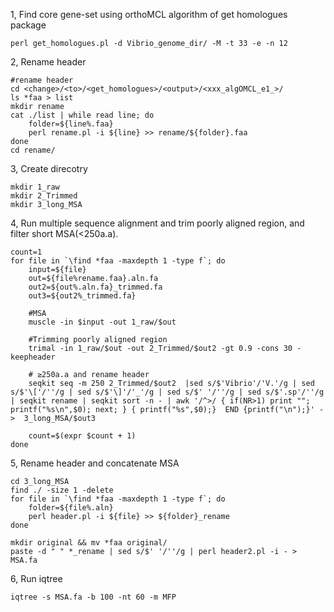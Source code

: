 1, Find core gene-set using orthoMCL algorithm of get homologues package

    perl get_homologues.pl -d Vibrio_genome_dir/ -M -t 33 -e -n 12
    
2, Rename header
    
    
    #rename header
    cd <change>/<to>/<get_homologues>/<output>/<xxx_algOMCL_e1_>/
    ls *faa > list
    mkdir rename
    cat ./list | while read line; do
	    folder=${line%.faa}
	    perl rename.pl -i ${line} >> rename/${folder}.faa
    done
    cd rename/

3, Create direcotry   

    mkdir 1_raw
    mkdir 2_Trimmed
    mkdir 3_long_MSA


4, Run multiple sequence alignment and trim poorly aligned region, and filter short MSA(<250a.a).

	count=1
	for file in `\find *faa -maxdepth 1 -type f`; do
		input=${file}
		out=${file%rename.faa}.aln.fa
		out2=${out%.aln.fa}_trimmed.fa
		out3=${out2%_trimmed.fa}
		
		#MSA
		muscle -in $input -out 1_raw/$out
		
		#Trimming poorly aligned region
		trimal -in 1_raw/$out -out 2_Trimmed/$out2 -gt 0.9 -cons 30 -keepheader
	
		# ≥250a.a and rename header
		seqkit seq -m 250 2_Trimmed/$out2  |sed s/$'Vibrio'/'V.'/g | sed s/$'\['/''/g | sed s/$'\]'/'_'/g | sed s/$' '/''/g | sed s/$'.sp'/''/g | seqkit rename | seqkit sort -n - | awk '/^>/ { if(NR>1) print "";  printf("%s\n",$0); next; } { printf("%s",$0);}  END {printf("\n");}' - >  3_long_MSA/$out3

		count=$(expr $count + 1)
	done
	

5, Rename header and concatenate MSA

    cd 3_long_MSA
    find ./ -size 1 -delete
    for file in `\find *faa -maxdepth 1 -type f`; do
        folder=${file%.aln}
        perl header.pl -i ${file} >> ${folder}_rename
    done
    
    mkdir original && mv *faa original/
    paste -d " " *_rename | sed s/$' '/''/g | perl header2.pl -i - > MSA.fa
    


6, Run iqtree

    
    iqtree -s MSA.fa -b 100 -nt 60 -m MFP









